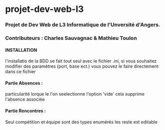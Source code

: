 # projet-dev-web-l3
### Projet de Dev Web de L3 Informatique de l'Unversité d'Angers.
### Contributeurs : Charles Sauvagnac & Mathieu Toulon

#### INSTALLATION
l'installatio de la BDD se fait tout seul avec le fichier .ini, si vous souhaitez modifier des paramètres (port, base ect.) vous pouvez le faire directement dans ce fichier 

#### Partie Absences :
 particularité lorque le l'on seelectionne l'option 'vide' cela supprime l'absence associée

 #### Partie Rencontres :
 Seul compétition et équipe sont des types enumérés les reste est editable 